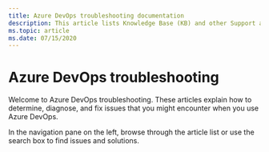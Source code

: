 ```yaml
---
title: Azure DevOps troubleshooting documentation
description: This article lists Knowledge Base (KB) and other Support articles for Azure DevOps.
ms.topic: article
ms.date: 07/15/2020
---
```

# Azure DevOps troubleshooting

Welcome to Azure DevOps troubleshooting. These articles explain how to determine, diagnose, and fix issues that you might encounter when you use Azure DevOps.

In the navigation pane on the left, browse through the article list or use the search box to find issues and solutions.
